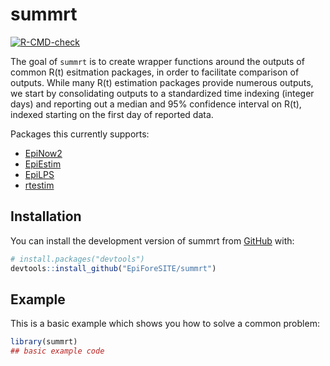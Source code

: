 
<!-- README.md is generated from README.Rmd. Please edit that file -->

# summrt

<!-- badges: start -->

[![R-CMD-check](https://github.com/EpiForeSITE/summrt/actions/workflows/R-CMD-check.yaml/badge.svg)](https://github.com/EpiForeSITE/summrt/actions/workflows/R-CMD-check.yaml)
<!-- badges: end -->

The goal of `summrt` is to create wrapper functions around the outputs of common R(t) esitmation packages, in order to facilitate comparison of outputs.
While many R(t) estimation packages provide numerous outputs, we start by consolidating outputs to a standardized time indexing (integer days) and
reporting out a median and 95% confidence interval on R(t), indexed starting on the first day of reported data. 

Packages this currently supports:
- [EpiNow2](https://github.com/epiforecasts/EpiNow2)
- [EpiEstim](https://github.com/mrc-ide/EpiEstim)
- [EpiLPS](https://github.com/oswaldogressani/EpiLPS)
- [rtestim](https://github.com/dajmcdon/rtestim)

## Installation

You can install the development version of summrt from
[GitHub](https://github.com/) with:

``` r
# install.packages("devtools")
devtools::install_github("EpiForeSITE/summrt")
```

## Example

This is a basic example which shows you how to solve a common problem:

``` r
library(summrt)
## basic example code
```
